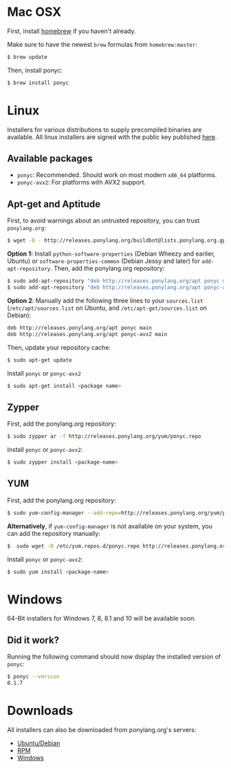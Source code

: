 # Mac OSX
First, install [homebrew](http://brew.sh/) if you haven't already.

Make sure to have the newest ```brew``` formulas from ```homebrew:master```:

```bash
$ brew update
```

Then, install ponyc:

```bash
$ brew install ponyc
```
# Linux

Installers for various distributions to supply precompiled binaries are available. All linux installers are signed with the public key published [here](http://releases.ponylang.org/buildbot@lists.ponylang.org.gpg.key).

## Available packages

* ```ponyc```: Recommended. Should work on most modern ```x86_64``` platforms.
* ```ponyc-avx2```: For platforms with AVX2 support.

## Apt-get and Aptitude

First, to avoid warnings about an untrusted repository, you can trust ```ponylang.org```:

```bash
$ wget -O - http://releases.ponylang.org/buildbot@lists.ponylang.org.gpg.key | sudo apt-key add -
```

**Option 1:** Install ```python-software-properties``` (Debian Wheezy and earlier, Ubuntu) or ```software-properties-common``` (Debian Jessy and later) for ```add-apt-repository```. Then, add the ponylang.org repository:

```bash
$ sudo add-apt-repository "deb http://releases.ponylang.org/apt ponyc main"
$ sudo add-apt-repository "deb http://releases.ponylang.org/apt ponyc-avx2 main"
```

**Option 2**: Manually add the following three lines to your ```sources.list``` (```/etc/apt/sources.list``` on Ubuntu, and ```/etc/apt-get/sources.list``` on Debian):

```bash
deb http://releases.ponylang.org/apt ponyc main
deb http://releases.ponylang.org/apt ponyc-avx2 main
```
Then, update your repository cache:

```bash
$ sudo apt-get update
```

Install ```ponyc``` or ```ponyc-avx2```

```bash
$ sudo apt-get install <package name>
```

## Zypper

First, add the ponylang.org repository:

```bash
$ sudo zypper ar -f http://releases.ponylang.org/yum/ponyc.repo
```

Install ```ponyc``` or ```ponyc-avx2```:

```bash
$ sudo zypper install <package-name>
```

## YUM

First, add the ponylang.org repository:

```bash
$ sudo yum-config-manager --add-repo=http://releases.ponylang.org/yum/ponyc.repo
```

**Alternatively**, if ```yum-config-manager``` is not available on your system, you can add the repository manually:

```bash
$  sudo wget -O /etc/yum.repos.d/ponyc.repo http://releases.ponylang.org/yum/ponyc.repo
```

Install ```ponyc``` or ```ponyc-avx2```:

```bash
$ sudo yum install <package-name>
```

# Windows

64-Bit installers for Windows 7, 8, 8.1 and 10 will be available soon.

## Did it work?

Running the following command should now display the installed version of ```ponyc```:

```bash
$ ponyc --version
0.1.7
```

# Downloads
All installers can also be downloaded from ponylang.org's servers:

* [Ubuntu/Debian](http://ponylang.org/releases/debian)
* [RPM](http://ponylang.org/releases/yum)
* [Windows](http://ponylang.org/releases/windows)

